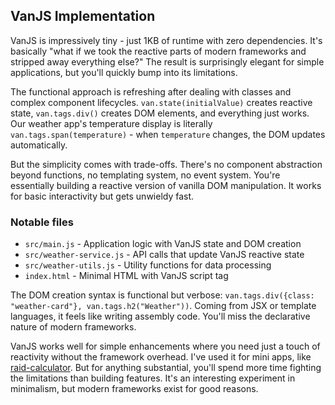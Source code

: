 <!-- start_header --> 
<!-- end_header -->

<!-- start_about -->
<!-- end_about -->

<!-- start_status -->
<!-- end_status -->

<!-- start_usage -->
<!-- end_usage -->

<!-- start_framework_specific -->
## VanJS Implementation

VanJS is impressively tiny - just 1KB of runtime with zero dependencies. It's basically "what if we took the reactive parts of modern frameworks and stripped away everything else?" The result is surprisingly elegant for simple applications, but you'll quickly bump into its limitations.

The functional approach is refreshing after dealing with classes and complex component lifecycles. `van.state(initialValue)` creates reactive state, `van.tags.div()` creates DOM elements, and everything just works. Our weather app's temperature display is literally `van.tags.span(temperature)` - when `temperature` changes, the DOM updates automatically.

But the simplicity comes with trade-offs. There's no component abstraction beyond functions, no templating system, no event system. You're essentially building a reactive version of vanilla DOM manipulation. It works for basic interactivity but gets unwieldy fast.

### Notable files
- `src/main.js` - Application logic with VanJS state and DOM creation
- `src/weather-service.js` - API calls that update VanJS reactive state
- `src/weather-utils.js` - Utility functions for data processing
- `index.html` - Minimal HTML with VanJS script tag

The DOM creation syntax is functional but verbose: `van.tags.div({class: "weather-card"}, van.tags.h2("Weather"))`. Coming from JSX or template languages, it feels like writing assembly code. You'll miss the declarative nature of modern frameworks.

VanJS works well for simple enhancements where you need just a touch of reactivity without the framework overhead. I've used it for mini apps, like [raid-calculator](https://github.com/lissy93/raid-calculator). But for anything substantial, you'll spend more time fighting the limitations than building features. It's an interesting experiment in minimalism, but modern frameworks exist for good reasons.
<!-- end_framework_specific -->

<!-- start_real_world_app -->
<!-- end_real_world_app -->

<!-- start_license -->
<!-- end_license -->
